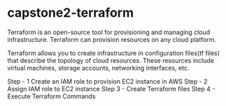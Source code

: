 # capstone2-terraform
Terraform is an open-source tool for provisioning and managing cloud infrastructure. Terraform can provision resources on any cloud platform. 

Terraform allows you to create infrastructure in configuration files(tf files) that describe the topology of cloud resources. These resources include virtual machines, storage accounts, networking interfaces, etc.

Step - 1 Create an IAM role to provision EC2 instance in AWS 
Step - 2 Assign IAM role to EC2 instance
Step 3 - Create Terraform files
Step 4 - Execute Terraform Commands
